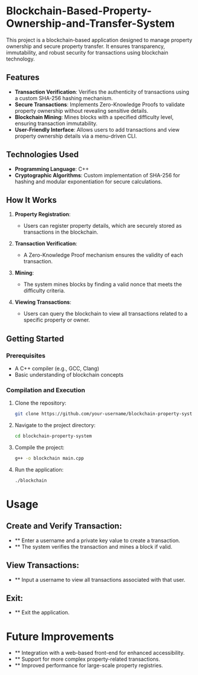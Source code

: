 # Blockchain-Based-Property-Ownership-and-Transfer-System

This project is a blockchain-based application designed to manage property ownership and secure property transfer. It ensures transparency, immutability, and robust security for transactions using blockchain technology.

## Features

- **Transaction Verification**: Verifies the authenticity of transactions using a custom SHA-256 hashing mechanism.
- **Secure Transactions**: Implements Zero-Knowledge Proofs to validate property ownership without revealing sensitive details.
- **Blockchain Mining**: Mines blocks with a specified difficulty level, ensuring transaction immutability.
- **User-Friendly Interface**: Allows users to add transactions and view property ownership details via a menu-driven CLI.

## Technologies Used

- **Programming Language**: C++
- **Cryptographic Algorithms**: Custom implementation of SHA-256 for hashing and modular exponentiation for secure calculations.

## How It Works

1. **Property Registration**:
   - Users can register property details, which are securely stored as transactions in the blockchain.

2. **Transaction Verification**:
   - A Zero-Knowledge Proof mechanism ensures the validity of each transaction.

3. **Mining**:
   - The system mines blocks by finding a valid nonce that meets the difficulty criteria.

4. **Viewing Transactions**:
   - Users can query the blockchain to view all transactions related to a specific property or owner.

## Getting Started

### Prerequisites

- A C++ compiler (e.g., GCC, Clang)
- Basic understanding of blockchain concepts

### Compilation and Execution

1. Clone the repository:
   ```bash
   git clone https://github.com/your-username/blockchain-property-system.git
   ```

2. Navigate to the project directory:
   ```bash 
   cd blockchain-property-system
   ```
3. Compile the project:
   ```bash 
   g++ -o blockchain main.cpp
   ```
3. Run the application:
   ```bash 
   ./blockchain
   ```
# Usage
## Create and Verify Transaction:

- ** Enter a username and a private key value to create a transaction.
- ** The system verifies the transaction and mines a block if valid.

## View Transactions:
- ** Input a username to view all transactions associated with that user.

## Exit:
- ** Exit the application.

# Future Improvements
- ** Integration with a web-based front-end for enhanced accessibility.
- ** Support for more complex property-related transactions.
- ** Improved performance for large-scale property registries.
